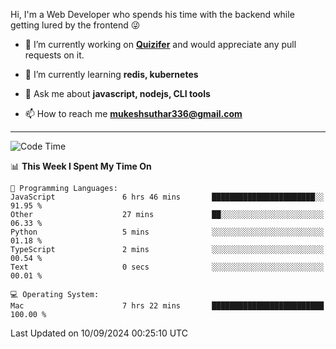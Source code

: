 Hi, I'm a Web Developer who spends his time with the backend while getting lured by the frontend 😜

- 🔭 I’m currently working on **[Quizifer](https://github.com/SutharMukesh/Quizifer/)** and would appreciate any pull requests on it.

- 🌱 I’m currently learning **redis, kubernetes**

- 💬 Ask me about **javascript, nodejs, CLI tools**

- 📫 How to reach me **mukeshsuthar336@gmail.com**

---
<!--START_SECTION:waka-->
![Code Time](http://img.shields.io/badge/Code%20Time-3%2C128%20hrs%2046%20mins-blue)

📊 **This Week I Spent My Time On** 

```text
💬 Programming Languages: 
JavaScript               6 hrs 46 mins       ███████████████████████░░   91.95 % 
Other                    27 mins             ██░░░░░░░░░░░░░░░░░░░░░░░   06.33 % 
Python                   5 mins              ░░░░░░░░░░░░░░░░░░░░░░░░░   01.18 % 
TypeScript               2 mins              ░░░░░░░░░░░░░░░░░░░░░░░░░   00.54 % 
Text                     0 secs              ░░░░░░░░░░░░░░░░░░░░░░░░░   00.01 % 

💻 Operating System: 
Mac                      7 hrs 22 mins       █████████████████████████   100.00 % 
```


 Last Updated on 10/09/2024 00:25:10 UTC
<!--END_SECTION:waka-->
